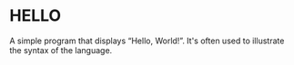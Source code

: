 # HELLO
A simple program that displays “Hello, World!”. It's often used to illustrate the syntax of the language.
